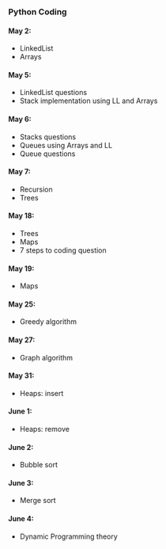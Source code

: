 ### Python Coding

#### May 2:
- LinkedList
- Arrays

#### May 5:
- LinkedList questions
- Stack implementation using LL and Arrays

#### May 6:
- Stacks questions
- Queues using Arrays and LL
- Queue questions

#### May 7:
- Recursion
- Trees

#### May 18:
- Trees
- Maps
- 7 steps to coding question

#### May 19:
- Maps

#### May 25:
- Greedy algorithm

#### May 27:
- Graph algorithm

#### May 31:
- Heaps: insert

#### June 1:
- Heaps: remove

#### June 2:
- Bubble sort

#### June 3:
- Merge sort

#### June 4:
- Dynamic Programming theory

